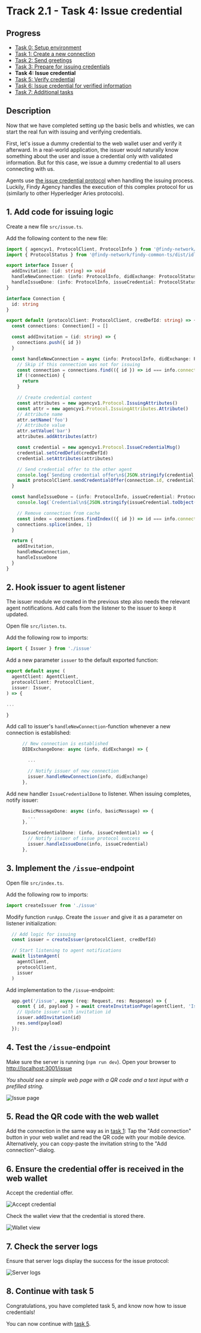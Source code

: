 # Track 2.1 - Task 4: Issue credential

## Progress

* [Task 0: Setup environment](../README.md#task-0-setup-environment)
* [Task 1: Create a new connection](../task1/README.md#track-21---task-1-create-a-new-connection)
* [Task 2: Send greetings](../task2/README.md#track-21---task-2-send-greetings)
* [Task 3: Prepare for issuing credentials](../task3/README.md#track-21---task-3-prepare-for-issuing-credentials)
* **Task 4: Issue credential**
* [Task 5: Verify credential](../task5/README.md#track-21---task-5-verify-credential)
* [Task 6: Issue credential for verified information](../task6/README.md#track-21---task-6-issue-credential-for-verified-information)
* [Task 7: Additional tasks](../task7/README.md#track-21---task-7-additional-tasks)

## Description

Now that we have completed setting up the basic bells and whistles, we can start the real fun
with issuing and verifying credentials.

First, let's issue a dummy credential to the web wallet user and verify it afterward.
In a real-world application, the issuer would naturally know something about the user
and issue a credential only with validated information. But for this case,
we issue a dummy credential to all users connecting with us.

Agents use [the issue credential protocol](https://github.com/hyperledger/aries-rfcs/blob/main/features/0036-issue-credential/README.md)
when handling the issuing process. Luckily, Findy Agency handles the execution of this complex
protocol for us (similarly to other Hyperledger Aries protocols).

## 1. Add code for issuing logic

Create a new file `src/issue.ts`.

Add the following content to the new file:

```ts
import { agencyv1, ProtocolClient, ProtocolInfo } from '@findy-network/findy-common-ts'
import { ProtocolStatus } from '@findy-network/findy-common-ts/dist/idl/protocol_pb'

export interface Issuer {
  addInvitation: (id: string) => void
  handleNewConnection: (info: ProtocolInfo, didExchange: ProtocolStatus.DIDExchangeStatus) => Promise<void>
  handleIssueDone: (info: ProtocolInfo, issueCredential: ProtocolStatus.IssueCredentialStatus) => void
}

interface Connection {
  id: string
}

export default (protocolClient: ProtocolClient, credDefId: string) => {
  const connections: Connection[] = []

  const addInvitation = (id: string) => {
    connections.push({ id })
  }

  const handleNewConnection = async (info: ProtocolInfo, didExchange: ProtocolStatus.DIDExchangeStatus) => {
    // Skip if this connection was not for issuing
    const connection = connections.find(({ id }) => id === info.connectionId)
    if (!connection) {
      return
    }

    // Create credential content
    const attributes = new agencyv1.Protocol.IssuingAttributes()
    const attr = new agencyv1.Protocol.IssuingAttributes.Attribute()
    // Attribute name
    attr.setName('foo')
    // Attribute value
    attr.setValue('bar')
    attributes.addAttributes(attr)

    const credential = new agencyv1.Protocol.IssueCredentialMsg()
    credential.setCredDefid(credDefId)
    credential.setAttributes(attributes)

    // Send credential offer to the other agent
    console.log(`Sending credential offer\n${JSON.stringify(credential.toObject())}\nto ${info.connectionId}`)
    await protocolClient.sendCredentialOffer(connection.id, credential)
  }

  const handleIssueDone = (info: ProtocolInfo, issueCredential: ProtocolStatus.IssueCredentialStatus) => {
    console.log(`Credential\n${JSON.stringify(issueCredential.toObject())}\nwith protocol id ${info.protocolId} issued to ${info.connectionId}`)

    // Remove connection from cache
    const index = connections.findIndex(({ id }) => id === info.connectionId)
    connections.splice(index, 1)
  }

  return {
    addInvitation,
    handleNewConnection,
    handleIssueDone
  }
}
```

## 2. Hook issuer to agent listener

The issuer module we created in the previous step also needs the relevant agent notifications.
Add calls from the listener to the issuer to keep it updated.

Open file `src/listen.ts`.

Add the following row to imports:

```ts
import { Issuer } from './issue'
```

Add a new parameter `issuer` to the default exported function:

```ts
export default async (
  agentClient: AgentClient,
  protocolClient: ProtocolClient,
  issuer: Issuer,
) => {

...

}
```

Add call to issuer's `handleNewConnection`-function whenever a new connection is established:

```ts
      // New connection is established
      DIDExchangeDone: async (info, didExchange) => {

        ...

        // Notify issuer of new connection
        issuer.handleNewConnection(info, didExchange)
      },

```

Add new handler `IssueCredentialDone` to listener.
When issuing completes, notify issuer:

```ts
      BasicMessageDone: async (info, basicMessage) => {
        ...
      },

      IssueCredentialDone: (info, issueCredential) => {
        // Notify issuer of issue protocol success
        issuer.handleIssueDone(info, issueCredential)
      },
```

## 3. Implement the `/issue`-endpoint

Open file `src/index.ts`.

Add the following row to imports:

```ts
import createIssuer from './issue'
```

Modify function `runApp`.
Create the `issuer` and give it as a parameter on listener initialization:

```ts
  // Add logic for issuing
  const issuer = createIssuer(protocolClient, credDefId)

  // Start listening to agent notifications
  await listenAgent(
    agentClient,
    protocolClient,
    issuer
  )
```

Add implementation to the `/issue`-endpoint:

```ts
  app.get('/issue', async (req: Request, res: Response) => {
    const { id, payload } = await createInvitationPage(agentClient, 'Issue')
    // Update issuer with invitation id
    issuer.addInvitation(id)
    res.send(payload)
  });
```

## 4. Test the `/issue`-endpoint

Make sure the server is running (`npm run dev`).
Open your browser to <http://localhost:3001/issue>

*You should see a simple web page with a QR code and a text input with a prefilled string.*

![Issue page](./docs/issue-page.png)

## 5. Read the QR code with the web wallet

Add the connection in the same way as in [task 1](../task1/README.md#6-read-the-qr-code-with-the-web-wallet):
Tap the "Add connection" button in your web wallet and read the QR code with your mobile device. Alternatively,
you can copy-paste the invitation string to the "Add connection"-dialog.

## 6. Ensure the credential offer is received in the web wallet

Accept the credential offer.

![Accept credential](./docs/accept-cred-web-wallet.png)

Check the wallet view that the credential is stored there.

![Wallet view](./docs/wallet-view-web-wallet.png)

## 7. Check the server logs

Ensure that server logs display the success for the issue protocol:

![Server logs](./docs/server-logs-issue-credential.png)

## 8. Continue with task 5

Congratulations, you have completed task 5, and know now how to issue
credentials!

You can now continue with [task 5](../task5/README.md).
